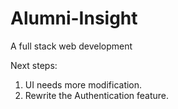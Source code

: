 # Alumni-Insight
A full stack web development

Next steps:
1. UI needs more modification.
2. Rewrite the Authentication feature.

